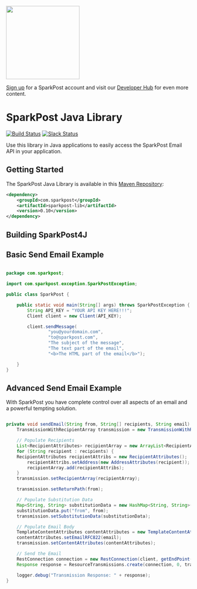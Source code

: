 <a href="https://www.sparkpost.com"><img src="https://www.sparkpost.com/sites/default/files/attachments/SparkPost_Logo_2-Color_Gray-Orange_RGB.svg" width="200px"/></a>

[Sign up](https://app.sparkpost.com/sign-up?src=Dev-Website&sfdcid=70160000000pqBb) for a SparkPost account and visit our [Developer Hub](https://developers.sparkpost.com) for even more content.

# SparkPost Java Library

[![Build Status](https://travis-ci.org/SparkPost/java-sparkpost.svg?branch=master)](https://travis-ci.org/SparkPost/java-sparkpost) [![Slack Status](http://slack.sparkpost.com/badge.svg)](http://slack.sparkpost.com)

Use this library in Java applications to easily access the SparkPost Email API in your application.

## Getting Started

The SparkPost Java Library is available in this [Maven Repository](http://maven.apache.org/download.cgi):


```xml
<dependency>
	<groupId>com.sparkpost</groupId>
	<artifactId>sparkpost-lib</artifactId>
	<version>0.10</version>
</dependency>
```

## Building SparkPost4J

## Basic Send Email Example

```java

package com.sparkpost;

import com.sparkpost.exception.SparkPostException;

public class SparkPost {

    public static void main(String[] args) throws SparkPostException {
        String API_KEY = "YOUR API KEY HERE!!!";
        Client client = new Client(API_KEY);

        client.sendMessage(
                "you@yourdomain.com",
                "to@sparkpost.com",
                "The subject of the message",
                "The text part of the email",
                "<b>The HTML part of the email</b>");

    }
}

```



## Advanced Send Email Example

With SparkPost you have complete control over all aspects of an email and a powerful tempting solution.

```java

private void sendEmail(String from, String[] recipients, String email) throws SparkPostException {
	TransmissionWithRecipientArray transmission = new TransmissionWithRecipientArray();

	// Populate Recipients
	List<RecipientAttributes> recipientArray = new ArrayList<RecipientAttributes>();
	for (String recipient : recipients) {
	RecipientAttributes recipientAttribs = new RecipientAttributes();
		recipientAttribs.setAddress(new AddressAttributes(recipient));
		recipientArray.add(recipientAttribs);
	}
	transmission.setRecipientArray(recipientArray);

	transmission.setReturnPath(from);

	// Populate Substitution Data
	Map<String, String> substitutionData = new HashMap<String, String>();
	substitutionData.put("from", from);
	transmission.setSubstitutionData(substitutionData);

	// Populate Email Body
	TemplateContentAttributes contentAttributes = new TemplateContentAttributes();
	contentAttributes.setEmailRFC822(email);
	transmission.setContentAttributes(contentAttributes);

	// Send the Email
	RestConnection connection = new RestConnection(client, getEndPoint());
	Response response = ResourceTransmissions.create(connection, 0, transmission);

	logger.debug("Transmission Response: " + response);
}

```
